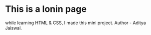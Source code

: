 # This is a lonin page

while learning HTML & CSS, I made this mini project.
Author - Aditya Jaiswal.
